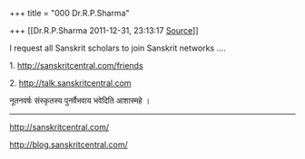+++
title = "000 Dr.R.P.Sharma"

+++
[[Dr.R.P.Sharma	2011-12-31, 23:13:17 [Source](https://groups.google.com/g/samskrita/c/MdiVQIEaHmk)]]



I request all Sanskrit scholars to join Sanskrit networks ....

1\. <http://sanskritcentral.com/friends>

2\. <http://talk.sanskritcentral.com>

नूतनवर्षः संस्कृतस्य पुनर्वैभवाय भवेदिति आशास्महे ।

-------------------------------------------------------------

  
<http://sanskritcentral.com/>

<http://blog.sanskritcentral.com/>


